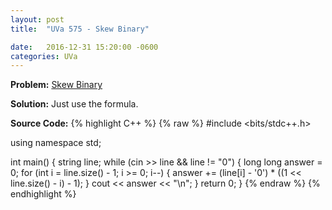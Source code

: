 ```yaml
---
layout: post
title:  "UVa 575 - Skew Binary"

date:   2016-12-31 15:20:00 -0600
categories: UVa
---
```


**Problem:** [Skew Binary]

**Solution:**
Just use the formula.

**Source Code:**
{% highlight C++ %}
{% raw %}
#include <bits/stdc++.h>

using namespace std;

int main() {
    string line;
    while (cin >> line && line != "0") {
        long long answer = 0;
        for (int i = line.size() - 1; i >= 0; i--) {
            answer += (line[i] - '0') * ((1 << line.size() - i) - 1);
        }
        cout << answer << "\n";
    }
    return 0;
}
{% endraw %}
{% endhighlight %}

[Skew Binary]:https://uva.onlinejudge.org/index.php?option=com_onlinejudge&Itemid=8&category=24&page=show_problem&problem=516
